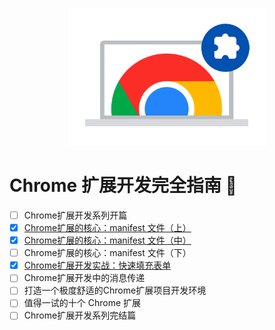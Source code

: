 <p align="center">
  <img src="./images/crx.png" height="220" />
</p>

# Chrome 扩展开发完全指南 📖
- [ ] Chrome扩展开发系列开篇
- [x] [Chrome扩展的核心：manifest 文件（上）](./packages/Chrome扩展开发完全指南/manifest上/index.md)
- [x] [Chrome扩展的核心：manifest 文件（中）](./packages/Chrome扩展开发完全指南/manifest中/index.md)
- [ ] Chrome扩展的核心：manifest 文件（下）
- [x] [Chrome扩展开发实战：快速填充表单](./packages/Chrome扩展开发完全指南/mock-input/index.md)
- [ ] Chrome扩展开发中的消息传递
- [ ] 打造一个极度舒适的Chrome扩展项目开发环境
- [ ] 值得一试的十个 Chrome 扩展
- [ ] Chrome扩展开发系列完结篇
